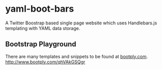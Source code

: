 yaml-boot-bars
==============

A Twitter Boostrap based single page website which uses Handlebars.js templating with YAML data storage.

Bootstrap Playground
--------------------

There are many templates and snippets to be found at [bootply.com](http://www.bootply.com/T2jYl0an06).
http://www.bootply.com/qhVAkGSQgr
